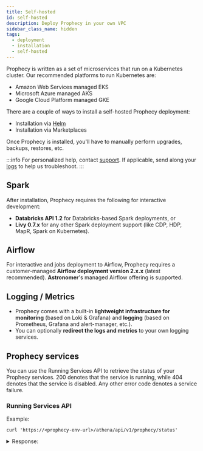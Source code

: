 ```yaml
---
title: Self-hosted
id: self-hosted
description: Deploy Prophecy in your own VPC
sidebar_class_name: hidden
tags:
  - deployment
  - installation
  - self-hosted
---
```


Prophecy is written as a set of microservices that run on a Kubernetes cluster. Our recommended platforms to run Kubernetes are:

- Amazon Web Services managed EKS
- Microsoft Azure managed AKS
- Google Cloud Platform managed GKE

There are a couple of ways to install a self-hosted Prophecy deployment:

- Installation via [Helm](https://helm.sh/docs/intro/quickstart/)
- Installation via Marketplaces

Once Prophecy is installed, you'll have to manually perform upgrades, backups, restores, etc.

:::info
For personalized help, contact [support](https://prophecy.zendesk.com/). If applicable, send along your [logs](download-logs.md) to help us troubleshoot.
:::

## Spark

After installation, Prophecy requires the following for interactive development:

- **Databricks API 1.2** for Databricks-based Spark deployments, or
- **Livy 0.7.x** for any other Spark deployment support (like CDP, HDP, MapR, Spark on Kubernetes).

## Airflow

For interactive and jobs deployment to Airflow, Prophecy requires a customer-managed **Airflow deployment version 2.x.x** (latest recommended). **Astronomer**'s managed Airflow offering is supported.

## Logging / Metrics

- Prophecy comes with a built-in **lightweight infrastructure for monitoring** (based on Loki & Grafana)
  and **logging** (based on Prometheus, Grafana and alert-manager, etc.).
- You can optionally **redirect the logs and metrics** to your own logging services.

## Prophecy services

You can use the Running Services API to retrieve the status of your Prophecy services. 200 denotes that the service is running, while 404 denotes that the service is disabled. Any other error code denotes a service failure.

### Running Services API

Example:

```
curl 'https://<prophecy-env-url>/athena/api/v1/prophecy/status'
```

<details>
  <summary>Response:</summary>

```
{
 "anyServiceDown": false,
 "data": {
  "services": [
   {
    "isPrimary": true,
    "name": "App",
    "statusCode": 200
   },
   {
    "isPrimary": true,
    "name": "Metadata",
    "statusCode": 200
   },
   {
    "isPrimary": false,
    "name": "Pipeline/Jobs Editor",
    "statusCode": 200
   },
   {
    "isPrimary": false,
    "name": "Prophecy Managed Git",
    "statusCode": 200
   },
   {
    "isPrimary": false,
    "name": "Execution",
    "statusCode": 200
   },
   {
    "isPrimary": false,
    "name": "CI / CD",
    "statusCode": 200
   },
   {
    "isPrimary": false,
    "name": "Lineage",
    "statusCode": 200
   },
   {
    "isPrimary": false,
    "name": "Search",
    "statusCode": 404
   },
   {
    "isPrimary": false,
    "name": "Kafka",
    "statusCode": 404
   },
   {
    "isPrimary": false
   },
   {
    "isPrimary": false,
    "name": "Transpiler",
    "statusCode": 404
   },
   {
    "isPrimary": false,
    "name": "Data Quality",
    "statusCode": 404
   },
   {
    "isPrimary": false,
    "name": "Data Copilot",
    "statusCode": 404
   },
   {
    "isPrimary": false,
    "name": "Sandboxing",
    "statusCode": 200
   },
   {
    "isPrimary": false,
    "name": "Database Connectivity",
    "statusCode": 200
   }
  ]
 },
 "isProphecyDown": false,
 "success": true
}
```

  </details>
